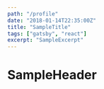 ```yaml
---
path: "/profile"
date: "2018-01-14T22:35:00Z"
title: "SampleTitle"
tags: ["gatsby", "react"]
excerpt: "SampleExcerpt"
---
```


# SampleHeader
